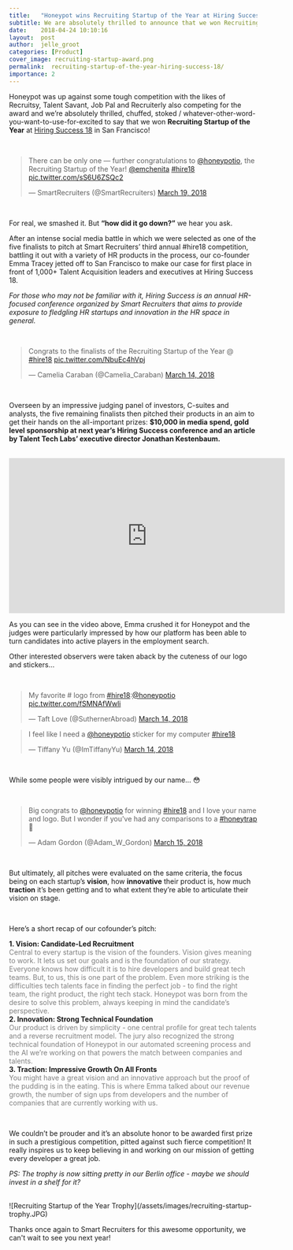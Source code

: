 ```yaml
---
title:   "Honeypot wins Recruiting Startup of the Year at Hiring Success 18"
subtitle: We are absolutely thrilled to announce that we won Recruiting Startup of the Year at Hiring Success 18 in San Francisco!
date:    2018-04-24 10:10:16
layout:  post
author:  jelle_groot
categories: [Product]
cover_image: recruiting-startup-award.png
permalink:  recruiting-startup-of-the-year-hiring-success-18/
importance: 2
---
```


Honeypot was up against some tough competition with the likes of Recruitsy, Talent Savant, Job Pal and Recruiterly also competing for the award and we’re absolutely thrilled, chuffed, stoked / whatever-other-word-you-want-to-use-for-excited to say that we won **Recruiting Startup of the Year** at [Hiring Success 18](http://hire18.com/) in San Francisco!

<!--more-->

<br />

<blockquote class="twitter-tweet" data-lang="en"><p lang="en" dir="ltr">There can be only one — further congratulations to <a href="https://twitter.com/honeypotio?ref_src=twsrc%5Etfw">@honeypotio</a>, the Recruiting Startup of the Year! <a href="https://twitter.com/emchenita?ref_src=twsrc%5Etfw">@emchenita</a> <a href="https://twitter.com/hashtag/hire18?src=hash&amp;ref_src=twsrc%5Etfw">#hire18</a> <a href="https://t.co/sS6U6ZSQc2">pic.twitter.com/sS6U6ZSQc2</a></p>&mdash; SmartRecruiters (@SmartRecruiters) <a href="https://twitter.com/SmartRecruiters/status/975772919145156608?ref_src=twsrc%5Etfw">March 19, 2018</a></blockquote>
<script async src="https://platform.twitter.com/widgets.js" charset="utf-8"></script>

<br />

For real, we smashed it. But **“how did it go down?”** we hear you ask. 

After an intense social media battle in which we were selected as one of the five finalists to pitch at Smart Recruiters’ third annual #hire18 competition, battling it out with a variety of HR products in the process, our co-founder Emma Tracey jetted off to San Francisco to make our case for first place in front of 1,000+ Talent Acquisition leaders and executives at Hiring Success 18.

*For those who may not be familiar with it, Hiring Success is an annual HR-focused conference organized by Smart Recruiters that aims to provide exposure to fledgling HR startups and innovation in the HR space in general.*

<br />

<blockquote class="twitter-tweet" data-lang="en"><p lang="en" dir="ltr">Congrats to the finalists of the Recruiting Startup of the Year @ <a href="https://twitter.com/hashtag/hire18?src=hash&amp;ref_src=twsrc%5Etfw">#hire18</a> <a href="https://t.co/NbuEc4hVpj">pic.twitter.com/NbuEc4hVpj</a></p>&mdash; Camelia Caraban (@Camelia_Caraban) <a href="https://twitter.com/Camelia_Caraban/status/974049232180035585?ref_src=twsrc%5Etfw">March 14, 2018</a></blockquote>
<script async src="https://platform.twitter.com/widgets.js" charset="utf-8"></script>

<br />

Overseen by an impressive judging panel of investors, C-suites and analysts, the five remaining finalists then pitched their products in an aim to get their hands on the all-important prizes: **$10,000 in media spend, gold level sponsorship at next year’s Hiring Success conference and an article by Talent Tech Labs’ executive director Jonathan Kestenbaum.**

<br />

<iframe width="560" height="315" src="https://www.youtube.com/embed/qiC8YPtZpdY" frameborder="0" allow="autoplay; encrypted-media" allowfullscreen></iframe>

<br />

As you can see in the video above, Emma crushed it for Honeypot and the judges were particularly impressed by how our platform has been able to turn candidates into active players in the employment search.

Other interested observers were taken aback by the cuteness of our logo and stickers...

<br />

<blockquote class="twitter-tweet" data-lang="en"><p lang="en" dir="ltr">My favorite # logo from <a href="https://twitter.com/hashtag/hire18?src=hash&amp;ref_src=twsrc%5Etfw">#hire18</a>:<a href="https://twitter.com/honeypotio?ref_src=twsrc%5Etfw">@honeypotio</a> <a href="https://t.co/fSMNAfWwli">pic.twitter.com/fSMNAfWwli</a></p>&mdash; Taft Love (@SuthernerAbroad) <a href="https://twitter.com/SuthernerAbroad/status/974052835946975232?ref_src=twsrc%5Etfw">March 14, 2018</a></blockquote>
<script async src="https://platform.twitter.com/widgets.js" charset="utf-8"></script>

<blockquote class="twitter-tweet" data-lang="en"><p lang="en" dir="ltr">I feel like I need a <a href="https://twitter.com/honeypotio?ref_src=twsrc%5Etfw">@honeypotio</a> sticker for my computer <a href="https://twitter.com/hashtag/hire18?src=hash&amp;ref_src=twsrc%5Etfw">#hire18</a></p>&mdash; Tiffany Yu (@ImTiffanyYu) <a href="https://twitter.com/ImTiffanyYu/status/974052422208208897?ref_src=twsrc%5Etfw">March 14, 2018</a></blockquote>
<script async src="https://platform.twitter.com/widgets.js" charset="utf-8"></script>

<br />

While some people were visibly intrigued by our name... 😳

<br />

<blockquote class="twitter-tweet" data-lang="en"><p lang="en" dir="ltr">Big congrats to <a href="https://twitter.com/honeypotio?ref_src=twsrc%5Etfw">@honeypotio</a> for winning <a href="https://twitter.com/hashtag/hire18?src=hash&amp;ref_src=twsrc%5Etfw">#hire18</a> and I love your name and logo. But I wonder if you&#39;ve had any comparisons to a <a href="https://twitter.com/hashtag/honeytrap?src=hash&amp;ref_src=twsrc%5Etfw">#honeytrap</a> 🤷</p>&mdash; Adam Gordon (@Adam_W_Gordon) <a href="https://twitter.com/Adam_W_Gordon/status/974235249839403008?ref_src=twsrc%5Etfw">March 15, 2018</a></blockquote>
<script async src="https://platform.twitter.com/widgets.js" charset="utf-8"></script>

<br />

But ultimately, all pitches were evaluated on the same criteria, the focus being on each startup’s **vision**, how **innovative** their product is, how much **traction** it’s been getting and to what extent they’re able to articulate their vision on stage.

<br />

Here’s a short recap of our cofounder’s pitch:
<br />

**1. Vision: Candidate-Led Recruitment**
<br />
<font color="grey">Central to every startup is the vision of the founders. Vision gives meaning to work. It lets us set our goals and is the foundation of our strategy. Everyone knows how difficult it is to hire developers and build great tech teams. But, to us, this is one part of the problem. Even more striking is the difficulties tech talents face in finding the perfect job - to find the right team, the right product, the right tech stack. Honeypot was born from the desire to solve this problem, always keeping in mind the candidate’s perspective.</font>
<br />
**2. Innovation: Strong Technical Foundation**
<br />
<font color="grey">Our product is driven by simplicity - one central profile for great tech talents and a reverse recruitment model. The jury also recognized the strong technical foundation of Honeypot in our automated screening process and the AI we’re working on that powers the match between companies and talents.</font>
<br />
**3. Traction: Impressive Growth On All Fronts**
<br />
<font color="grey">You might have a great vision and an innovative approach but the proof of the pudding is in the eating. This is where Emma talked about our revenue growth, the number of sign ups from developers and the number of companies that are currently working with us.</font>

<br />

We couldn’t be prouder and it’s an absolute honor to be awarded first prize in such a prestigious competition, pitted against such fierce competition! It really inspires us to keep believing in and working on our mission of getting every developer a great job.

*PS: The trophy is now sitting pretty in our Berlin office - maybe we should invest in a shelf for it?*

<br />
![Recruiting Startup of the Year Trophy](/assets/images/recruiting-startup-trophy.JPG)

<br />

Thanks once again to Smart Recruiters for this awesome opportunity, we can't wait to see you next year!
